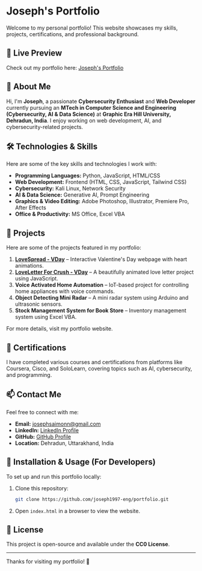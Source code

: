 # Joseph's Portfolio

Welcome to my personal portfolio! This website showcases my skills, projects, certifications, and professional background.

## 🚀 Live Preview
Check out my portfolio here: [Joseph's Portfolio]([https://joseph1997-eng.github.io/](https://joseph1997-eng.github.io/portfolio-/))

## 📌 About Me
Hi, I'm **Joseph**, a passionate **Cybersecurity Enthusiast** and **Web Developer** currently pursuing an **MTech in Computer Science and Engineering (Cybersecurity, AI & Data Science)** at **Graphic Era Hill University, Dehradun, India**. I enjoy working on web development, AI, and cybersecurity-related projects.

## 🛠️ Technologies & Skills
Here are some of the key skills and technologies I work with:

- **Programming Languages:** Python, JavaScript, HTML/CSS
- **Web Development:** Frontend (HTML, CSS, JavaScript, Tailwind CSS)
- **Cybersecurity:** Kali Linux, Network Security
- **AI & Data Science:** Generative AI, Prompt Engineering
- **Graphics & Video Editing:** Adobe Photoshop, Illustrator, Premiere Pro, After Effects
- **Office & Productivity:** MS Office, Excel VBA

## 💼 Projects
Here are some of the projects featured in my portfolio:

1. **[LoveSpread - VDay](https://joseph1997-eng.github.io/SpreadLove/)** – Interactive Valentine's Day webpage with heart animations.
2. **[LoveLetter For Crush - VDay](https://joseph1997-eng.github.io/LoverLetterForCrush/)** – A beautifully animated love letter project using JavaScript.
3. **Voice Activated Home Automation** – IoT-based project for controlling home appliances with voice commands.
4. **Object Detecting Mini Radar** – A mini radar system using Arduino and ultrasonic sensors.
5. **Stock Management System for Book Store** – Inventory management system using Excel VBA.

For more details, visit my portfolio website.

## 📜 Certifications
I have completed various courses and certifications from platforms like Coursera, Cisco, and SoloLearn, covering topics such as AI, cybersecurity, and programming.

## 📫 Contact Me
Feel free to connect with me:

- **Email:** josephsaimonn@gmail.com  
- **LinkedIn:** [LinkedIn Profile](https://www.linkedin.com/in/robinson-joseph-61734a17a)  
- **GitHub:** [GitHub Profile](https://github.com/joseph1997-eng)  
- **Location:** Dehradun, Uttarakhand, India  

## 📝 Installation & Usage (For Developers)
To set up and run this portfolio locally:

1. Clone this repository:
   ```sh
   git clone https://github.com/joseph1997-eng/portfolio.git
   ```
2. Open `index.html` in a browser to view the website.

## 📜 License
This project is open-source and available under the **CC0 License**.

---
Thanks for visiting my portfolio! 🚀

